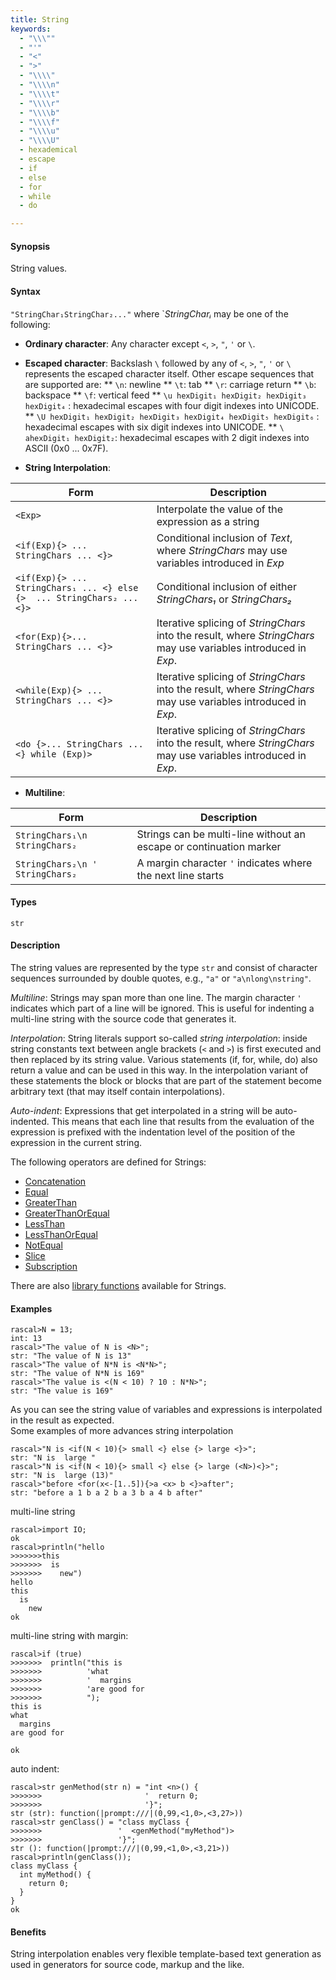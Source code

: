 ```yaml
---
title: String
keywords:
  - "\\\""
  - "'"
  - "<"
  - ">"
  - "\\\\"
  - "\\\\n"
  - "\\\\t"
  - "\\\\r"
  - "\\\\b"
  - "\\\\f"
  - "\\\\u"
  - "\\\\U"
  - hexademical
  - escape
  - if
  - else
  - for
  - while
  - do

---
```


#### Synopsis

String values.

#### Syntax

`"StringChar₁StringChar₂..."`
where `_StringCharᵢ_ may be one of the following:

*  __Ordinary character__: Any character except `<`, `>`, `"`, `'` or `\`.
*  __Escaped character__: Backslash `\` followed by any of  `<`, `>`, `"`, `'` or `\` represents the escaped character itself.
  Other escape sequences that are supported are:
**  `\n`: newline
**  `\t`: tab
**  `\r`: carriage return
**  `\b`: backspace
**  `\f`: vertical feed
**  `\u hexDigit₁ hexDigit₂ hexDigit₃ hexDigit₄` : hexadecimal escapes with four digit indexes into UNICODE.
**  `\U hexDigit₁ hexDigit₂ hexDigit₃ hexDigit₄ hexDigit₅ hexDigit₆` : hexadecimal escapes with six digit indexes into UNICODE.
**  `\ ahexDigit₁ hexDigit₂`:  hexadecimal escapes with 2 digit indexes into ASCII (0x0 ... 0x7F).


*  __String Interpolation__: 

| Form      | Description |
| --- | --- |
| `<Exp>` | Interpolate the value of the expression as a string |
| `<if(Exp){> ... StringChars ... <}>` | Conditional inclusion of _Text_, where _StringChars_ may use variables introduced in _Exp_ |
| `<if(Exp){> ... StringChars₁ ... <} else {>  ... StringChars₂ ... <}>` | Conditional inclusion of either _StringChars₁_ or _StringChars₂_ |
| `<for(Exp){>... StringChars ... <}>` | Iterative splicing of _StringChars_ into the result, where _StringChars_ may use variables introduced in _Exp_. |
| `<while(Exp){> ... StringChars ... <}>` | Iterative splicing of _StringChars_ into the result, where _StringChars_ may use variables introduced in _Exp_. |
| `<do {>... StringChars ... <} while (Exp)>` | Iterative splicing of _StringChars_ into the result, where _StringChars_ may use variables introduced in _Exp_. |


*  __Multiline__:

| Form | Description  |
| --- | --- |
| `StringChars₁\n StringChars₂ `   | Strings can be multi-line without an escape or continuation marker  |
| `StringChars₂\n '  StringChars₂` | A margin character `'` indicates where the next line starts  |



#### Types

`str`

#### Description

The string values are represented by the type `str` and consist of character 
sequences surrounded by double quotes, e.g., `"a"` or `"a\nlong\nstring"`.

_Multiline_: Strings may span more than one line. The margin character `'` indicates which part of a line will be ignored. This is useful for indenting a multi-line string with the source code that generates it.

_Interpolation_:  String literals support so-called _string interpolation_: 
inside string constants text between angle brackets (`<` and `>`) is first executed and then replaced by
 its string value.
Various statements (if, for, while, do) also return a value and can be used in this way.
In the interpolation variant of these statements the block or blocks that are part of the statement become arbitrary text 
(that may itself contain interpolations). 

_Auto-indent_: Expressions that get interpolated in a string will be auto-indented. This means that each line that results from the evaluation of the expression is prefixed with the indentation level of the position of the expression in the current string.

The following operators are defined for Strings:
* [Concatenation](../../../../Rascal/Expressions/Values/String/Concatenation/index.md)
* [Equal](../../../../Rascal/Expressions/Values/String/Equal/index.md)
* [GreaterThan](../../../../Rascal/Expressions/Values/String/GreaterThan/index.md)
* [GreaterThanOrEqual](../../../../Rascal/Expressions/Values/String/GreaterThanOrEqual/index.md)
* [LessThan](../../../../Rascal/Expressions/Values/String/LessThan/index.md)
* [LessThanOrEqual](../../../../Rascal/Expressions/Values/String/LessThanOrEqual/index.md)
* [NotEqual](../../../../Rascal/Expressions/Values/String/NotEqual/index.md)
* [Slice](../../../../Rascal/Expressions/Values/String/Slice/index.md)
* [Subscription](../../../../Rascal/Expressions/Values/String/Subscription/index.md)

There are also [library functions](../../../../Library/String.md) available for Strings.

#### Examples


```rascal-shell 
rascal>N = 13;
int: 13
rascal>"The value of N is <N>";
str: "The value of N is 13"
rascal>"The value of N*N is <N*N>";
str: "The value of N*N is 169"
rascal>"The value is <(N < 10) ? 10 : N*N>";
str: "The value is 169"
```
As you can see the string value of variables and expressions is interpolated in the result as expected. 
<br />
Some examples of more advances string interpolation 

```rascal-shell ,continue
rascal>"N is <if(N < 10){> small <} else {> large <}>";
str: "N is  large "
rascal>"N is <if(N < 10){> small <} else {> large (<N>)<}>";
str: "N is  large (13)"
rascal>"before <for(x<-[1..5]){>a <x> b <}>after";
str: "before a 1 b a 2 b a 3 b a 4 b after"
```
multi-line string

```rascal-shell ,continue
rascal>import IO;
ok
rascal>println("hello
>>>>>>>this
>>>>>>>  is
>>>>>>>    new")
hello
this
  is
    new
ok
```
multi-line string with margin:

```rascal-shell ,continue
rascal>if (true)
>>>>>>>  println("this is
>>>>>>>          'what
>>>>>>>          '  margins
>>>>>>>          'are good for
>>>>>>>          ");
this is
what
  margins
are good for
          
ok
```
auto indent:

```rascal-shell ,continue
rascal>str genMethod(str n) = "int <n>() {
>>>>>>>                       '  return 0;
>>>>>>>                       '}";
str (str): function(|prompt:///|(0,99,<1,0>,<3,27>))
rascal>str genClass() = "class myClass {
>>>>>>>                 '  <genMethod("myMethod")>
>>>>>>>                 '}";
str (): function(|prompt:///|(0,99,<1,0>,<3,21>))
rascal>println(genClass());
class myClass {
  int myMethod() {
    return 0;
  }
}
ok
```


#### Benefits

String interpolation enables very flexible template-based text generation as used in generators for
source code, markup and the like.


